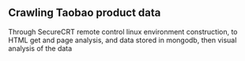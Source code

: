 ## Crawling Taobao product data
Through SecureCRT remote control linux environment construction, to HTML get and page analysis, and data stored in mongodb, then visual analysis of the data
